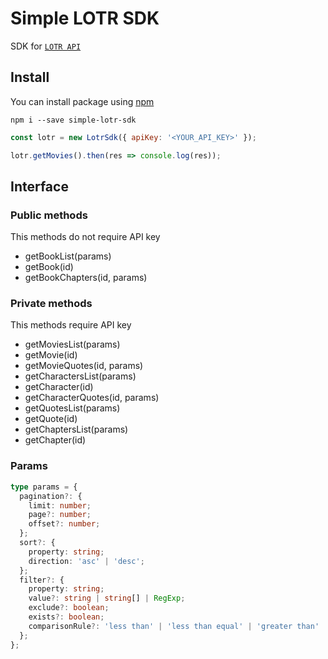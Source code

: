 # Simple LOTR SDK

SDK for [`LOTR API`](https://the-one-api.dev/)

## Install

You can install package using [npm](https://www.npmjs.com/)

`npm i --save simple-lotr-sdk`

```javascript
const lotr = new LotrSdk({ apiKey: '<YOUR_API_KEY>' });

lotr.getMovies().then(res => console.log(res));
```

## Interface

### Public methods

This methods do not require API key

- getBookList(params)
- getBook(id)
- getBookChapters(id, params)

### Private methods

This methods require API key

- getMoviesList(params)
- getMovie(id)
- getMovieQuotes(id, params)
- getCharactersList(params)
- getCharacter(id)
- getCharacterQuotes(id, params)
- getQuotesList(params)
- getQuote(id)
- getChaptersList(params)
- getChapter(id)

### Params

```typescript
type params = {
  pagination?: {
    limit: number;
    page?: number;
    offset?: number;
  };
  sort?: {
    property: string;
    direction: 'asc' | 'desc';
  };
  filter?: {
    property: string;
    value?: string | string[] | RegExp;
    exclude?: boolean;
    exists?: boolean;
    comparisonRule?: 'less than' | 'less than equal' | 'greater than' | 'greater than equal';
  };
};
```
